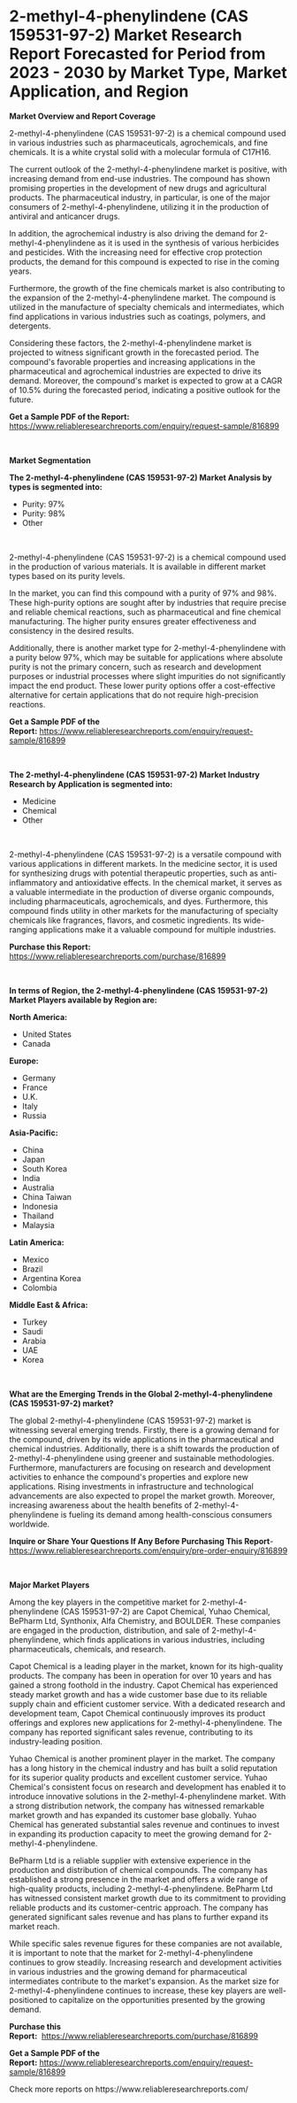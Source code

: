 <p><h1>2-methyl-4-phenylindene (CAS 159531-97-2) Market Research Report Forecasted for Period from 2023 -  2030 by Market Type, Market Application, and Region</h1></p><p><strong>Market Overview and Report Coverage</strong></p>
<p><p>2-methyl-4-phenylindene (CAS 159531-97-2) is a chemical compound used in various industries such as pharmaceuticals, agrochemicals, and fine chemicals. It is a white crystal solid with a molecular formula of C17H16.</p><p>The current outlook of the 2-methyl-4-phenylindene market is positive, with increasing demand from end-use industries. The compound has shown promising properties in the development of new drugs and agricultural products. The pharmaceutical industry, in particular, is one of the major consumers of 2-methyl-4-phenylindene, utilizing it in the production of antiviral and anticancer drugs.</p><p>In addition, the agrochemical industry is also driving the demand for 2-methyl-4-phenylindene as it is used in the synthesis of various herbicides and pesticides. With the increasing need for effective crop protection products, the demand for this compound is expected to rise in the coming years.</p><p>Furthermore, the growth of the fine chemicals market is also contributing to the expansion of the 2-methyl-4-phenylindene market. The compound is utilized in the manufacture of specialty chemicals and intermediates, which find applications in various industries such as coatings, polymers, and detergents.</p><p>Considering these factors, the 2-methyl-4-phenylindene market is projected to witness significant growth in the forecasted period. The compound's favorable properties and increasing applications in the pharmaceutical and agrochemical industries are expected to drive its demand. Moreover, the compound's market is expected to grow at a CAGR of 10.5% during the forecasted period, indicating a positive outlook for the future.</p></p>
<p><strong>Get a Sample PDF of the Report:</strong> <a href="https://www.reliableresearchreports.com/enquiry/request-sample/816899">https://www.reliableresearchreports.com/enquiry/request-sample/816899</a></p>
<p>&nbsp;</p>
<p><strong>Market Segmentation</strong></p>
<p><strong>The 2-methyl-4-phenylindene (CAS 159531-97-2) Market Analysis by types is segmented into:</strong></p>
<p><ul><li>Purity: 97%</li><li>Purity: 98%</li><li>Other</li></ul></p>
<p>&nbsp;</p>
<p><p>2-methyl-4-phenylindene (CAS 159531-97-2) is a chemical compound used in the production of various materials. It is available in different market types based on its purity levels. </p><p>In the market, you can find this compound with a purity of 97% and 98%. These high-purity options are sought after by industries that require precise and reliable chemical reactions, such as pharmaceutical and fine chemical manufacturing. The higher purity ensures greater effectiveness and consistency in the desired results.</p><p>Additionally, there is another market type for 2-methyl-4-phenylindene with a purity below 97%, which may be suitable for applications where absolute purity is not the primary concern, such as research and development purposes or industrial processes where slight impurities do not significantly impact the end product. These lower purity options offer a cost-effective alternative for certain applications that do not require high-precision reactions.</p></p>
<p><strong>Get a Sample PDF of the Report:</strong>&nbsp;<a href="https://www.reliableresearchreports.com/enquiry/request-sample/816899">https://www.reliableresearchreports.com/enquiry/request-sample/816899</a></p>
<p>&nbsp;</p>
<p><strong>The 2-methyl-4-phenylindene (CAS 159531-97-2) Market Industry Research by Application is segmented into:</strong></p>
<p><ul><li>Medicine</li><li>Chemical</li><li>Other</li></ul></p>
<p>&nbsp;</p>
<p><p>2-methyl-4-phenylindene (CAS 159531-97-2) is a versatile compound with various applications in different markets. In the medicine sector, it is used for synthesizing drugs with potential therapeutic properties, such as anti-inflammatory and antioxidative effects. In the chemical market, it serves as a valuable intermediate in the production of diverse organic compounds, including pharmaceuticals, agrochemicals, and dyes. Furthermore, this compound finds utility in other markets for the manufacturing of specialty chemicals like fragrances, flavors, and cosmetic ingredients. Its wide-ranging applications make it a valuable compound for multiple industries.</p></p>
<p><strong>Purchase this Report:</strong>&nbsp; <a href="https://www.reliableresearchreports.com/purchase/816899">https://www.reliableresearchreports.com/purchase/816899</a></p>
<p>&nbsp;</p>
<p><strong>In terms of Region, the 2-methyl-4-phenylindene (CAS 159531-97-2) Market Players available by Region are:</strong></p>
<p>
    <p> <strong> North America: </strong>
        <ul>
            <li>United States</li>
            <li>Canada</li>
        </ul>
        </p> 
    <p> <strong> Europe: </strong>
        <ul>
            <li>Germany</li>
            <li>France</li>
            <li>U.K.</li>
            <li>Italy</li>
            <li>Russia</li>
        </ul>
        </p> 
    <p> <strong> Asia-Pacific: </strong>
        <ul>
            <li>China</li>
            <li>Japan</li>
            <li>South Korea</li>
            <li>India</li>
            <li>Australia</li>
            <li>China Taiwan</li>
            <li>Indonesia</li>
            <li>Thailand</li>
            <li>Malaysia</li>
        </ul>
        </p> 
    <p> <strong> Latin America: </strong>
        <ul>
            <li>Mexico</li>
            <li>Brazil</li>
            <li>Argentina Korea</li>
            <li>Colombia</li>
        </ul>
        </p> 
    <p> <strong> Middle East & Africa: </strong>
        <ul>
            <li>Turkey</li>
            <li>Saudi</li>
            <li>Arabia</li>
            <li>UAE</li>
            <li>Korea</li>
        </ul>
    </p>
    </p>
<p>&nbsp;</p>
<p><strong>What are the Emerging Trends in the Global 2-methyl-4-phenylindene (CAS 159531-97-2) market?</strong></p>
<p><p>The global 2-methyl-4-phenylindene (CAS 159531-97-2) market is witnessing several emerging trends. Firstly, there is a growing demand for the compound, driven by its wide applications in the pharmaceutical and chemical industries. Additionally, there is a shift towards the production of 2-methyl-4-phenylindene using greener and sustainable methodologies. Furthermore, manufacturers are focusing on research and development activities to enhance the compound's properties and explore new applications. Rising investments in infrastructure and technological advancements are also expected to propel the market growth. Moreover, increasing awareness about the health benefits of 2-methyl-4-phenylindene is fueling its demand among health-conscious consumers worldwide.</p></p>
<p><strong>Inquire or Share Your Questions If Any Before Purchasing This Report</strong>- <a href="https://www.reliableresearchreports.com/enquiry/pre-order-enquiry/816899">https://www.reliableresearchreports.com/enquiry/pre-order-enquiry/816899</a></p>
<p>&nbsp;</p>
<p><strong>Major Market Players</strong></p>
<p><p>Among the key players in the competitive market for 2-methyl-4-phenylindene (CAS 159531-97-2) are Capot Chemical, Yuhao Chemical, BePharm Ltd, Synthonix, Alfa Chemistry, and BOULDER. These companies are engaged in the production, distribution, and sale of 2-methyl-4-phenylindene, which finds applications in various industries, including pharmaceuticals, chemicals, and research.</p><p>Capot Chemical is a leading player in the market, known for its high-quality products. The company has been in operation for over 10 years and has gained a strong foothold in the industry. Capot Chemical has experienced steady market growth and has a wide customer base due to its reliable supply chain and efficient customer service. With a dedicated research and development team, Capot Chemical continuously improves its product offerings and explores new applications for 2-methyl-4-phenylindene. The company has reported significant sales revenue, contributing to its industry-leading position.</p><p>Yuhao Chemical is another prominent player in the market. The company has a long history in the chemical industry and has built a solid reputation for its superior quality products and excellent customer service. Yuhao Chemical's consistent focus on research and development has enabled it to introduce innovative solutions in the 2-methyl-4-phenylindene market. With a strong distribution network, the company has witnessed remarkable market growth and has expanded its customer base globally. Yuhao Chemical has generated substantial sales revenue and continues to invest in expanding its production capacity to meet the growing demand for 2-methyl-4-phenylindene.</p><p>BePharm Ltd is a reliable supplier with extensive experience in the production and distribution of chemical compounds. The company has established a strong presence in the market and offers a wide range of high-quality products, including 2-methyl-4-phenylindene. BePharm Ltd has witnessed consistent market growth due to its commitment to providing reliable products and its customer-centric approach. The company has generated significant sales revenue and has plans to further expand its market reach.</p><p>While specific sales revenue figures for these companies are not available, it is important to note that the market for 2-methyl-4-phenylindene continues to grow steadily. Increasing research and development activities in various industries and the growing demand for pharmaceutical intermediates contribute to the market's expansion. As the market size for 2-methyl-4-phenylindene continues to increase, these key players are well-positioned to capitalize on the opportunities presented by the growing demand.</p></p>
<p><strong>Purchase this Report:</strong>&nbsp;&nbsp;<a href="https://www.reliableresearchreports.com/purchase/816899">https://www.reliableresearchreports.com/purchase/816899</a></p>
<p></p>
<p><strong>Get a Sample PDF of the Report:</strong>&nbsp;<a href="https://www.reliableresearchreports.com/enquiry/request-sample/816899">https://www.reliableresearchreports.com/enquiry/request-sample/816899</a></p>
<p>Check more reports on https://www.reliableresearchreports.com/</p>